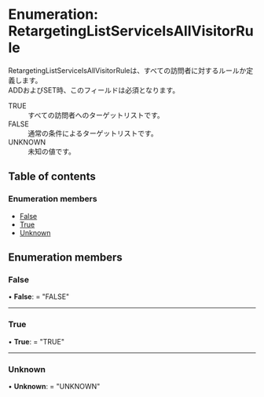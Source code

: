 # Enumeration: RetargetingListServiceIsAllVisitorRule


<div lang=\"ja\">RetargetingListServiceIsAllVisitorRuleは、すべての訪問者に対するルールか定義します。<br> ADDおよびSET時、このフィールドは必須となります。</div>  <dl class=term>   <dt class=\"term__item\">TRUE</dt>   <dd class=\"term__desc\"><span lang=\"ja\">すべての訪問者へのターゲットリストです。</span></dd>   <dt class=\"term__item\">FALSE</dt>   <dd class=\"term__desc\"><span lang=\"ja\">通常の条件によるターゲットリストです。</span></dd>   <dt class=\"term__item\">UNKNOWN</dt>   <dd class=\"term__desc\"><span lang=\"ja\">未知の値です。</span></dd> </dl>

## Table of contents

### Enumeration members

- [False](retargetinglistserviceisallvisitorrule.md#false)
- [True](retargetinglistserviceisallvisitorrule.md#true)
- [Unknown](retargetinglistserviceisallvisitorrule.md#unknown)

## Enumeration members

### False

• **False**: = "FALSE"

___

### True

• **True**: = "TRUE"

___

### Unknown

• **Unknown**: = "UNKNOWN"

